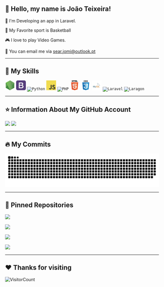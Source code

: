  ## 💜 Hello, my name is <strong>João Teixeira!</strong>

🔭 I'm Developing an app in Laravel.

:basketball: My Favorite sport is Basketball

:video_game: I love to play Video Games.

💬 You can email me via <link> sear.jomi@outlook.pt </link>

----

## 🚀 My Skills

<code><img height="32" src="https://raw.githubusercontent.com/github/explore/80688e429a7d4ef2fca1e82350fe8e3517d3494d/topics/nodejs/nodejs.png" alt="Nodejs"/></code>
<code><img height="32" src="https://raw.githubusercontent.com/github/explore/80688e429a7d4ef2fca1e82350fe8e3517d3494d/topics/bootstrap/bootstrap.png" alt="Bootstrap"/></code>
<code><img height="32" src="https://upload.wikimedia.org/wikipedia/commons/thumb/c/c3/Python-logo-notext.svg/1200px-Python-logo-notext.svg.png" alt="Python"/></code>
<code><img height="32" src="https://raw.githubusercontent.com/github/explore/80688e429a7d4ef2fca1e82350fe8e3517d3494d/topics/javascript/javascript.png" alt="Javascript"/></code>
<code><img height="32" src="https://cdn-icons-png.flaticon.com/512/919/919830.png" alt="PHP"/></code>
<code><img height="32" src="https://raw.githubusercontent.com/github/explore/80688e429a7d4ef2fca1e82350fe8e3517d3494d/topics/html/html.png" alt="HTML5"/></code>
<code><img height="32" src="https://raw.githubusercontent.com/github/explore/80688e429a7d4ef2fca1e82350fe8e3517d3494d/topics/css/css.png" alt="CSS"/></code>
<code><img height="32" src="https://raw.githubusercontent.com/github/explore/80688e429a7d4ef2fca1e82350fe8e3517d3494d/topics/mysql/mysql.png" alt="MySQL"/></code>
<code><img height="32" src="https://upload.wikimedia.org/wikipedia/commons/thumb/9/9a/Laravel.svg/1200px-Laravel.svg.png" alt="Laravel"/></code>
<code><img height="32" src="https://cdn.worldvectorlogo.com/logos/laragon.svg" alt="Laragon"/></code>

---

## ⭐ Information About My GitHub Account


<div>
  <a href="https://github.com/JT-PT"><img height="150px" src="https://github-readme-stats.vercel.app/api?username=JT-PT&hide=issues&show_icons=true"></a>
  <a href="https://github.com/JT-PT"><img height="150px" src="https://github-readme-stats.vercel.app/api/top-langs/?username=JT-PT&layout=compact&langs_count=7"></a>
</div>

---

## :fire: My Commits

![Snake animation](https://github.com/JT-PT/JT-PT/blob/output/github-contribution-grid-snake.svg)

---

## 📌 Pinned Repositories


 <a href="https://github.com/bewaterpt/eWater"><img src="https://github-readme-stats.vercel.app/api/pin/?username=bewaterpt&repo=eWater"></a>
  
 <a href="https://github.com/bewaterpt/bewgpt"><img src="https://github-readme-stats.vercel.app/api/pin/?username=bewaterpt&repo=bewgpt"></a>

 <a href="https://github.com/JT-PT/jt-pt.github.io"><img src="https://github-readme-stats.vercel.app/api/pin/?username=JT-PT&repo=jt-pt.github.io"></a>
 
 <a href="https://github.com/GVO-PT/SiteMine"><img src="https://github-readme-stats.vercel.app/api/pin/?username=GVO-PT&repo=SiteMine"></a>

---

## :heart: Thanks for visiting
![VisitorCount](https://profile-counter.glitch.me/JT-PT/count.svg)


